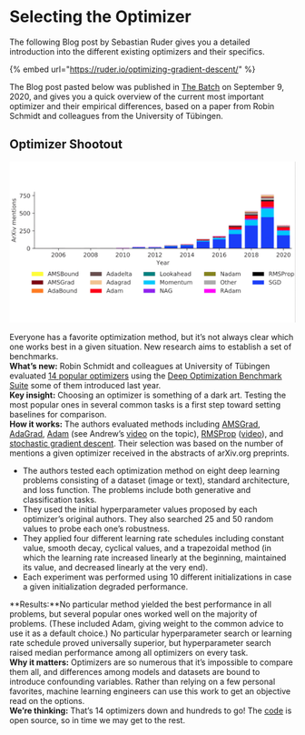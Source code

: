 # Selecting the Optimizer

The following Blog post by Sebastian Ruder gives you a detailed introduction into the different existing optimizers and their specifics.

{% embed url="https://ruder.io/optimizing-gradient-descent/" %}

The Blog post pasted below was published in [The Batch](https://blog.deeplearning.ai/blog/the-batch-data-for-defense-predicting-credit-approvals-more-learning-from-fewer-labels-hunting-for-planets) on September 9, 2020, and gives you a quick overview of the current most important optimizer and their empirical differences, based on a paper from Robin Schmidt and colleagues from the University of Tübingen.

## **Optimizer Shootout**

![14 most popular optimizers according to arXiv mentions](<../.gitbook/assets/grafik (7).png>)

Everyone has a favorite optimization method, but it’s not always clear which one works best in a given situation. New research aims to establish a set of benchmarks.\
**What’s new:** Robin Schmidt and colleagues at University of Tübingen evaluated [14 popular optimizers](https://info.deeplearning.ai/e2t/tc/VVw5LK7jRbdyN8F-8-Sny3hcVLsY3L4fNPgqN5NMMlD3p\_8SV1-WJV7Cg-xsN9bgjR2-1xjzW7Z\_dN96gGHSVW2kj6SJ2C-Q5pW36sJnG6MFdpCW1lLJ8m8Mg-ZmW30FrkQ3zfKlSW3z5Gb83\_lChmVC3Kkf6tGjjvN19-9JVgnRYsN1FQXcsyLFCdW5ftV2N2NPdwVW3B2yYc5bbh4pW95TKsf8H48fBW3ZXzXG2rbWzYW2xWw-Q2rPcFFW93N-lC5btqv5W2pd9\_p2sc70CN2Q4Rmt5McDwW2btbl-5yl0j5W2cdl\_t94lqcNW3ryZh67WQ5zFW5DQ2Y75fXKpG3pLK1) using the [Deep Optimization Benchmark Suite](https://info.deeplearning.ai/e2t/tc/VVw5LK7jRbdyN8F-8-Sny3hcVLsY3L4fNPgqN5NMMlD3p\_8SV1-WJV7CgYQvW34DqYg1TMS0CW3ql6444fXY0CW3\_n4Bx22Wt97W7zp5GL95n8NZVyDczM1VzMhDW5R38yG4MXTpdVZBFGF8bCtXNW674skP6Bn4PZW6N465y5xzDmLVcVV596HHXSMVdM3Sc9hlTCnW5c5dJh5gKnlYW9lW0D14SMBkqVBy5WC7FDdD5W7Tlsg86MmsY3W5l1fFz1mKc4pW6L7jv15Wk7rWW1hvKCs2h8pDHW56Rcgq6T6vwrW5XgmlH4JZFbrN8R2695LtcbmW73q7Pd58f7BN3hQy1) some of them introduced last year.\
**Key insight:** Choosing an optimizer is something of a dark art. Testing the most popular ones in several common tasks is a first step toward setting baselines for comparison.\
**How it works:** The authors evaluated methods including [AMSGrad](https://info.deeplearning.ai/e2t/tc/VVw5LK7jRbdyN8F-8-Sny3hcVLsY3L4fNPgqN5NMMlX3p\_97V1-WJV7CgBNwN4NWzQ-WnkqjW98HvtZ6c-dbFW8P8cHF4BnxTfN3JGPv-R9PwVW2VlDmL5By9gNVQRNDM3xqCbqW83cgNj407L8vW5dFZl-4p\_46jW1BgW627ZrwS8W3-6TY97zf7r3Vf6CPM2pp4SnW3yVV\_r6pJPRMN2Hq31D4sYgwW46Px5C2vTfW4VVTX3b1xDc8FW10blpR4VccjcW1mtHCX6V317VW2d2mvR4ny9r0W4hb\_fS42TX3SW3ncH4s3YpKHYW8jj51F3Pp5z0W3XcdZx6fLp5YW6kqNll3GYZy9Vdt7vf8RC1\_K35Zv1), [AdaGrad](https://info.deeplearning.ai/e2t/tc/VVw5LK7jRbdyN8F-8-Sny3hcVLsY3L4fNPgqN5NMMlX3p\_97V1-WJV7CgM4SW7ty9qr3D9bKlMlj85sRtbVZW37TrGC62tpJWW97yk6811WrmrW4BCjjL4ZSLhCVX2yKb2qwGH0W6wBHYt39Mr1JW6spZBZ9dP4hpN5YQzp21jWqvW2T\_L467JsYjvW3SzB0X3cV6DVW5VLBng2TGVBmN2trmPGx08t2N8YQF4yQmXg\_W305ccM1\_t\_VFW1ChlVX2Zjj5kW8f6L4x2tzptwW2TKcNB85vgBcW9fxP6B7-D-8xW6MtHr1186hynW1ny\_5q8sXmKNW7BBd2g5wG2s2W28QpsB2F1vvXW9bW2jj3mvYJ139P\_1), [Adam](https://info.deeplearning.ai/e2t/tc/VVw5LK7jRbdyN8F-8-Sny3hcVLsY3L4fNPgqN5NMMlD3p\_8SV1-WJV7CgRspW8y3WV92nkHH5W4GGRsq6b48ftW2S7F1L13LPNmTWjQc1bx3gWW7H8dPG3HmK-8N29q8cXyW2T-Myp4yCxktDBW5C\_XBy2vmQ2tW2WFpy42XxLQxN8DrWJFD1CxQW3\_hjpR2XvTrBW66jnt35DggBLW9dmfHR3dCTwHW6\_y\_Xg1GvBFGW4-jyHP5-kGllW2hZy9J6ChfWPN4SQz4PnbwK6W8-gDrR5fYTBFW8rQmFL8rJTpcV6KBW21LDM6SW8KBrSc5Z9-C6W57HwQ25yKn4L3mtk1) (see Andrew’s [video](https://info.deeplearning.ai/e2t/tc/VVw5LK7jRbdyN8F-8-Sny3hcVLsY3L4fNPgqN5NMMlD3p\_8SV1-WJV7CgCH7V9Q0ft2WZc75W8prmp52WxpJ\_W5SnZmK466b1SW2BsTk\_1McsjqW5RmWyf7WxhMgW4dW82r5k\_FDpW3Ycl4Y1KYRB5W5sRfKN3zCKZPW6xyznG6qHn5MW2v9vQQ37nJ6MW8qJ0CR2BKC7BW68Nffz7pL0LJW558Qry4VcW\_kW3VM1B11Cc1chW7F9kTV6jt8tNW8zFkTB8BySs\_F6xV\_pBX6pWW6vs2cb6jv\_yBW3rhp9s5gLlMlW6KLXGv6RVjdGN82JC5XykVSzW3Mw3Mq8RVDvj33w31) on the topic), [RMSProp](https://info.deeplearning.ai/e2t/tc/VVw5LK7jRbdyN8F-8-Sny3hcVLsY3L4fNPgqN5NMMmc3p\_9rV1-WJV7CgBKmW66-Z3B8\_9XdzW8NkrQl852hhKW6GSTBh8lDmJJW8tDkjz7Q3kC5W31JQ1h8FQ4tKW6gGtQl944rBFW63TrH\_8m3TpJW7K6t-12sYyjkW47YGX059SkKzW5zK-458DScpqW53F72x77fxfKMq8mrl\_pttKW8LQ64c8mNckpW1xqgS86Q-wk1MKjK0QNwV1XW5TF4117SCJPbW2HF1Zh8vX492N95W-cnbtt80W1rK1Yt2nnVXqW4yfvrd3N3ZTvW6880Ls6W7ThJW7FlpPY4fdvKwW5KSJDJ790w7gN2NG-9QQQgqSW7yhqp51Qt\_JMW8MzW7p7hPPk637fX1) ([video](https://info.deeplearning.ai/e2t/tc/VVw5LK7jRbdyN8F-8-Sny3hcVLsY3L4fNPgqN5NMMlD3p\_8SV1-WJV7CgNhHW1fFhlV1HpND9W7XsfSX59ShgTW1GnphH5FhVv9W8SYQm610rXFjW2JhSzy3rhwWVW3gF0Bd7sn26pW8JyY0b5V9kVXW4WzFWl5DG\_KCW5\_t2Xn4BDypyV2PP0p19TvLDW1S9-jM2\_BSBjW8Wmqky5ZPljSW5HP8Ng4KM\_cbW1FKmFv7q\_4mfW1Gg0Gh3bdgW0W74SdDK7mXjW0V8xPPW4YJGntW8sxrn64LrJ9XW5zPvfd7pVYPBN1vdY7NhcSwQW6VsH0r3M\_W8pW1kb7jj1WzcR72-r1)), and [stochastic gradient descent](https://info.deeplearning.ai/e2t/tc/VVw5LK7jRbdyN8F-8-Sny3hcVLsY3L4fNPgqN5NMMlX3p\_97V1-WJV7CgXhPVnTn-K8G7\_QMN7yJxtfKMj7XW1s7wNJ721HFMW55nBnt6RlL1RN6nSvGMFVzG\_W5TkSVY2b\_JLjW3BjY-L511S2YW6MDVfh3PLNVsW1djhF\_1wFkcJW36pqXz8r\_SxnN2hD20WZNjtHW8mZGlR5rs9gzN5nt\_8HdMYFWW3SC6VQ7H-xsVW4bz0Zm2k56ktW6zmp\_75KMtcBW3NCqhC4gw42MN7ph-VFvGpgPW7bRbRB87pB7\_W3rtjH13cFxyCW4QFPt\_61f--hW12WgGp1Kqt6wN5PK\_p0Qv6Y9VZvk2G9ckyct2Jr1). Their selection was based on the number of mentions a given optimizer received in the abstracts of arXiv.org preprints.

* The authors tested each optimization method on eight deep learning problems consisting of a dataset (image or text), standard architecture, and loss function. The problems include both generative and classification tasks.
* They used the initial hyperparameter values proposed by each optimizer’s original authors. They also searched 25 and 50 random values to probe each one’s robustness.
* They applied four different learning rate schedules including constant value, smooth decay, cyclical values, and a trapezoidal method (in which the learning rate increased linearly at the beginning, maintained its value, and decreased linearly at the very end).
* Each experiment was performed using 10 different initializations in case a given initialization degraded performance.

**Results:**No particular method yielded the best performance in all problems, but several popular ones worked well on the majority of problems. (These included Adam, giving weight to the common advice to use it as a default choice.) No particular hyperparameter search or learning rate schedule proved universally superior, but hyperparameter search raised median performance among all optimizers on every task.\
**Why it matters:** Optimizers are so numerous that it’s impossible to compare them all, and differences among models and datasets are bound to introduce confounding variables. Rather than relying on a few personal favorites, machine learning engineers can use this work to get an objective read on the options.\
**We’re thinking:** That’s 14 optimizers down and hundreds to go! The [code](https://info.deeplearning.ai/e2t/tc/VVw5LK7jRbdyN8F-8-Sny3hcVLsY3L4fNPgqN5NMMmc3p\_9rV1-WJV7CgBrkW41YmsK3BcTR-W2ggjgD6kSFH\_W1hw2XD1KsZGkW7X3BmW4RgwxLW2gLz9Y1rXvC4W8\_nJhB1DSTbLW5hrryP7B7shVW5W9z0N2vRRK9W49rg6Q4FyX3XW4jDRLL6H\_0DSW2fN4cr8lgG9VW6qbN1w36lmWNW4bx5Mf3mTjWsML7vMNr1c2QW10\_GPP5fVlkrW1tKKcQ6FMQW4W83ss865l-ZT0W5HHWFM9fRK8qW18c1D-6QNm5lW7ld23G4g3qSYW79yCF773nMphW5B4V1M863wB-W64pDmp6l5cQ8TyD7d1042FyW5zHYMW6\_Ds3rW780qNd24PYpq33Jz1) is open source, so in time we may get to the rest.
